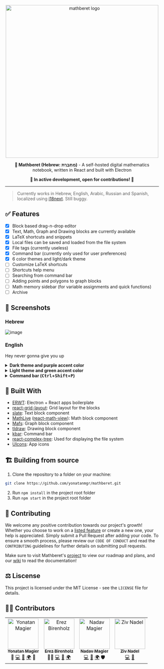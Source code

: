 <div align="center">
<img width=500 src="https://i.imgur.com/M4tds7u.png" alt="mathberet logo">
<p><b>📝 Mathberet (Hebrew: מַתְבֶּרֶת)</b> - A self-hosted digital mathematics notebook, written in React and built with Electron</p>
<p><b>🚧 In active development, open for contributions! 🚧</b></p>
</div>

---

> Currently works in Hebrew, English, Arabic, Russian and Spanish, localized using [i18next](https://github.com/i18next/i18next). Still buggy.

## :white_check_mark: Features

- [x] Block based drag-n-drop editor
- [x] Text, Math, Graph and Drawing blocks are currently available
- [x] LaTeX shortcuts and snippets
- [x] Local files can be saved and loaded from the file system
- [x] File tags (currently useless)
- [x] Command bar (currently only used for user preferences)
- [x] 6 color themes and light/dark theme
- [ ] Customize LaTeX shortcuts
- [ ] Shortcuts help menu
- [ ] Searching from command bar
- [ ] Adding points and polygons to graph blocks
- [ ] Math memory sidebar (for variable assignments and quick functions)
- [ ] Archive

## :camera_flash: Screenshots

### Hebrew

![image](https://user-images.githubusercontent.com/31913495/225077627-82fa032c-88e7-4e25-971f-98a37a436d40.jpg)
</details>

### English
 Hey never gonna give you up

<details><summary><b>Dark theme and purple accent color</b></summary>

![image](https://user-images.githubusercontent.com/31913495/225168731-13afd8f2-7e17-448d-a434-5b6bd1f43494.png)
</details>

<details><summary><b>Light theme and green accent color</b></summary>

![image](https://user-images.githubusercontent.com/31913495/225170025-65b7cde0-434d-4c66-8d9a-1c9237a92f3b.png)
</details>

<details><summary><b>Command bar (<kbd>Ctrl</kbd>+<kbd>Shift</kbd>+<kbd>P</kbd>)</b></summary>

![image](https://user-images.githubusercontent.com/31913495/225170120-e3dcdeb3-bdf2-4fa9-80dc-f2ebbfe2051b.png)
</details>

## :bricks: Built With

- [ERWT](https://github.com/codesbiome/electron-react-webpack-typescript-2023): Electron + React apps boilerplate
- [react-grid-layout](https://github.com/react-grid-layout/react-grid-layout): Grid layout for the blocks
- [slate](https://github.com/ianstormtaylor/slate): Text block component
- [MathLive](https://cortexjs.io/mathlive/) ([react-math-view](https://github.com/arnog/react-mathlive)): Math block component
- [Mafs](https://mafs.dev/): Graph block component
- [tldraw](https://github.com/tldraw/tldraw): Drawing block component
- [kbar](https://kbar.vercel.app/): Command bar
- [react-complex-tree](https://rct.lukasbach.com/): Used for displaying the file system
- [UIcons](https://github.com/freepik-company/flaticon-uicons): App icons

## :building_construction: Building from source

1. Clone the repository to a folder on your machine:
```bash
git clone https://github.com/yonatanmgr/mathberet.git
```
2. Run `npm install` in the project root folder
3. Run `npm start` in the project root folder

## :handshake: Contributing

We welcome any positive contribution towards our project's growth! Whether you choose to work on a [listed feature](https://github.com/yonatanmgr/mathberet#white_check_mark-features) or create a new one, your help is appreciated. Simply submit a Pull Request after adding your code. To ensure a smooth process, please review our `CODE OF CONDUCT` and read the `CONTRIBUTING` guidelines for further details on submitting pull requests.

Make sure to visit Mathberet's [project](https://github.com/users/yonatanmgr/projects/2) to view our roadmap and plans, and our [wiki](https://github.com/yonatanmgr/mathberet/wiki/%F0%9F%8F%A0-Home) to read the documentation!

## :balance_scale: Liscense

This project is licensed under the MIT License - see the `LICENSE` file for details.

## :technologist: Contributors

<table>
  <tbody>
    <tr>
      <td align="center"><a href="https://github.com/yonatanmgr"><img src="https://avatars.githubusercontent.com/u/31913495?v=3?s=100" width="100px;" alt="Yonatan Magier"/><br /><sub><b>Yonatan Magier</b></sub></a><br />
        <span title="Ideas & Planning">🤔</span>
        <a href="https://github.com/yonatanmgr/mathberet/commits?author=yonatanmgr" title="Code">💻</a>
        <a href="https://github.com/yonatanmgr/mathberet/commits?author=yonatanmgr" title="Maintenance">🚧</a>
        <a href="https://github.com/yonatanmgr/mathberet/tree/master/src/common/locals" title="Translation">🌍</a>
        <span title="Design">🎨</span>
      </td>
      <td align="center"><a href="https://github.com/ErezBiren"><img src="https://avatars.githubusercontent.com/u/7828909?v=3?s=100" width="100px;" alt="Erez Birenholz"/><br /><sub><b>Erez Birenholz</b></sub></a><br />
        <span title="Mentoring">🧑‍🏫</span>
        <a href="https://github.com/yonatanmgr/mathberet/commits?author=ErezBiren" title="Code">💻</a>
        <a href="https://github.com/yonatanmgr/mathberet/commits?author=ErezBiren" title="Maintenance">🚧</a>
        <a href="https://github.com/yonatanmgr/mathberet/tree/master/src/common/locals" title="Translation">🌍</a>
      </td>
      <td align="center"><a href="https://github.com/Nadav0077"><img src="https://avatars.githubusercontent.com/u/18245584?v=3?s=100" width="100px;" alt="Nadav Magier"/><br /><sub><b>Nadav Magier</b></sub></a><br />
        <a href="https://github.com/yonatanmgr/mathberet/commits?author=Nadav0077" title="Code">💻</a>
        <a href="https://github.com/yonatanmgr/mathberet/commits?author=Nadav0077" title="Maintenance">🚧</a>
        <a href="https://github.com/yonatanmgr/mathberet/tree/master/src/common/locals" title="Translation">🌍</a>
        <span title="Security">🛡️</span>
      </td>
      <td align="center"><a href="https://github.com/zivnadel"><img src="https://avatars.githubusercontent.com/u/52624380?v=3?s=100" width="100px;" alt="Ziv Nadel"/><br /><sub><b>Ziv Nadel</b></sub></a><br />
        <a href="https://github.com/yonatanmgr/mathberet/commits?author=zivnadel" title="Code">💻</a>
        <a href="https://github.com/yonatanmgr/mathberet/commits?author=zivnadel" title="Maintenance">🚧</a>
      </td>
    </tr>
  </tbody>
</table>
